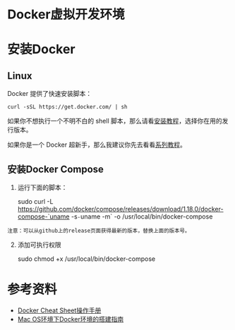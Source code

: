 Docker虚拟开发环境
================

# 安装Docker

## Linux

Docker 提供了快速安装脚本：

	curl -sSL https://get.docker.com/ | sh

如果你不想执行一个不明不白的 shell 脚本，那么请看[安装教程](https://docs.docker.com/engine/installation/linux/)，选择你在用的发行版本。

如果你是一个 Docker 超新手，那么我建议你先去看看[系列教程](https://docs.docker.com/engine/getstarted/)。

## 安装Docker Compose

1. 运行下面的脚本：

	sudo curl -L https://github.com/docker/compose/releases/download/1.18.0/docker-compose-`uname -s`-`uname -m` -o /usr/local/bin/docker-compose

```
注意：可以从github上的release页面获得最新的版本，替换上面的版本号。
```

2. 添加可执行权限

	sudo chmod +x /usr/local/bin/docker-compose


# 参考资料

- [Docker Cheat Sheet操作手册](https://github.com/wsargent/docker-cheat-sheet/tree/master/zh-cn)
- [Mac OS环境下Docker环境的搭建指南](https://www.viget.com/articles/how-to-use-docker-on-os-x-the-missing-guide/)